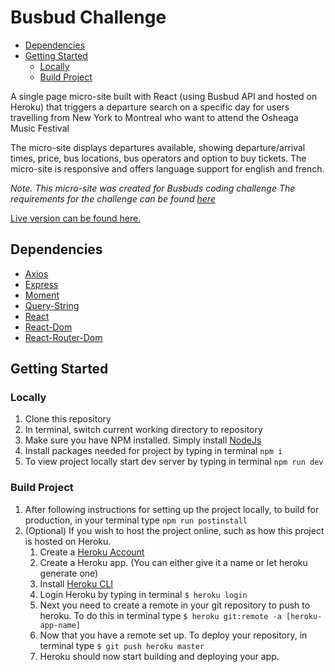 # Busbud Challenge #
<!-- MarkdownTOC bracket="round" autoanchor="flase" -->

- [Dependencies](#user-content-dependencies)
- [Getting Started](#user-content-getting-started)
	- [Locally](#user-content-locally)
	- [Build Project](#user-content-build-project)

<!-- /MarkdownTOC -->

A single page micro-site built with React (using Busbud API and hosted on Heroku) that triggers a departure search on a specific day for users travelling from New York to Montreal who want to attend the Osheaga Music Festival

The micro-site displays departures available, showing departure/arrival times, price, bus locations, bus operators and option to buy tickets. The micro-site is responsive and offers language support for english and french.

*Note. This micro-site was created for Busbuds coding challenge The requirements for the challenge can be found [here](https://github.com/tlabna/coding-challenge-frontend-b/tree/busbud-challenge/busbud-challenge-README.md)*  

[Live version can be found here.](https://busbud-finder-challenge.herokuapp.com/)

## Dependencies ##
- [Axios](https://www.npmjs.com/package/axios)
- [Express](https://www.npmjs.com/package/express)
- [Moment](https://www.npmjs.com/package/moment)
- [Query-String](https://www.npmjs.com/package/query-string)
- [React](https://www.npmjs.com/package/react)
- [React-Dom](https://www.npmjs.com/package/react-dom)
- [React-Router-Dom](https://www.npmjs.com/package/react-router-dom)

## Getting Started ##
### Locally ###
1. Clone this repository
2. In terminal, switch current working directory to repository
3. Make sure you have NPM installed. Simply install [NodeJs](https://nodejs.org/en/download/)
4. Install packages needed for project by typing in terminal ``` npm i ```
5. To view project locally start dev server by typing in terminal ``` npm run dev ```

### Build Project ###
1. After following instructions for setting up the project locally, to build for production, in your terminal type ``` npm run postinstall ```
2. (Optional) If you wish to host the project online, such as how this project is hosted on Heroku.
	1. Create a [Heroku Account](https://www.heroku.com/) 
	2. Create a Heroku app. (You can either give it a name or let heroku generate one)
	3. Install [Heroku CLI](https://devcenter.heroku.com/articles/heroku-cli)
	4. Login Heroku by typing in terminal ``` $ heroku login ```
	5. Next you need to create a remote in your git repository to push to heroku. To do this in terminal type ``` $ heroku git:remote -a [heroku-app-name] ```
	6. Now that you have a remote set up. To deploy your repository, in terminal type ``` $ git push heroku master ```
	7. Heroku should now start building and deploying your app. 
